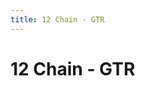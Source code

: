 ```yaml
---
title: 12 Chain - GTR
---
```

# 12 Chain - GTR
<ClientOnly>
<AssetLoader :reloadOnce="true" />
<GameSlides :jsonFileToLoad="'gtr/12chain_gtr.json'" :useRandomSeed="false" :useManualData="false" :replay="true"></GameSlides>

</ClientOnly>
